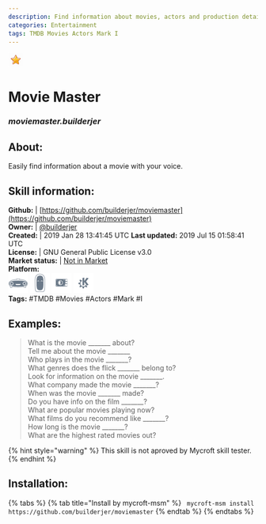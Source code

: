 ```yaml
--- 
description: Find information about movies, actors and production details
categories: Entertainment   
tags: TMDB Movies Actors Mark I   
---
```


![](../.gitbook/assets/star.png)  
# Movie Master  
### _moviemaster.builderjer_  
## About:  
Easily find information about a movie with your voice.

## Skill information:  
**Github:** | [https://github.com/builderjer/moviemaster](https://github.com/builderjer/moviemaster)  
**Owner:** | [@builderjer](https://github.com/builderjer)  
**Created:** | 2019 Jan 28 13:41:45 UTC  **Last updated:** 2019 Jul 15 01:58:41 UTC  
**License:** | GNU General Public License v3.0  
**Market status:** | [Not in Market](https://market.mycroft.ai/skill/)  
**Platform:**  
 ![](../.gitbook/assets/mark-1-icon.png)  ![](../.gitbook/assets/mark-2-icon.png)  ![](../.gitbook/assets/picroft-icon.png)  ![](../.gitbook/assets/kde.png)   
**Tags:** \#TMDB \#Movies \#Actors \#Mark \#I   
## Examples:  
> What is the movie _______ about?  
> Tell me about the movie _______  
> Who plays in the movie _______?  
> What genres does the flick _______ belong to?  
> Look for information on the movie _______.  
> What company made the movie _______?  
> When was the movie _______ made?  
> Do you have info on the film _______?  
> What are popular movies playing now?  
> What films do you recommend like _______?  
> How long is the movie _______?  
> What are the highest rated movies out?  
  
{% hint style="warning" %}
This skill is not aproved by Mycroft skill tester.
{% endhint %}
    
## Installation:  
{% tabs %}
{% tab title="Install by mycroft-msm" %}
``` mycroft-msm install https://github.com/builderjer/moviemaster```
{% endtab %}
  {% endtabs %}
  